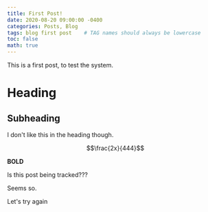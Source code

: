 ```yaml
---
title: First Post!
date: 2020-08-20 09:00:00 -0400
categories: Posts, Blog
tags: blog first post    # TAG names should always be lowercase
toc: false
math: true
---
```


This is a first post, to test the system.

# Heading

## Subheading

I don't like this in the heading though.

$$\frac{2x}{444}$$

**BOLD**

Is this post being tracked???

Seems so.

Let's try again